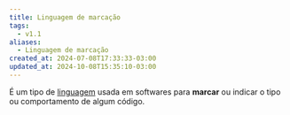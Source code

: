 ```yaml
---
title: Linguagem de marcação
tags:
  - v1.1
aliases:
  - Linguagem de marcação
created_at: 2024-07-08T17:33:33-03:00
updated_at: 2024-10-08T15:35:10-03:00
---
```


É um tipo de [linguagem](../08/Linguagens.md) usada em softwares para **marcar** ou indicar o tipo ou comportamento de algum código.